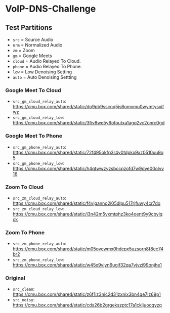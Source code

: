 # VoIP-DNS-Challenge

## Test Partitions

- `src` = Source Audio
- `nrm` = Normalized Audio
- `zm`  = Zoom
- `gm`  = Google Meets
- `cloud` = Audio Relayed To Cloud.
- `phone` = Audio Relayed To Phone.
- `low` = Low Denoising Setting
- `auto` = Auto Denoising Settting

### Google Meet To Cloud
- `src_gm_cloud_relay_auto`:  https://cmu.box.com/shared/static/do9pb9sscnq5js6omvmu0wymtysxifwz
- `src_gm_cloud_relay_low`:  https://cmu.box.com/shared/static/3fiv8we5y6ofoutxa1agq2vc2onrc0gd

### Google Meet To Phone
- `src_gm_phone_relay_auto`:  https://cmu.box.com/shared/static/72f495okfp3r4y0tdpkx9xz0510uu9o5
- `src_gm_phone_relay_low`:  https://cmu.box.com/shared/static/h4qtwwzyzsbccpzofd7w9dye00olvv16

### Zoom To Cloud
- `src_zm_cloud_relay_auto`:  https://cmu.box.com/shared/static/f4vjganno2i05dlpu517rjfuwy4cr7do
- `src_zm_cloud_relay_low`:  https://cmu.box.com/shared/static/i3n42m5vxmtphz3ko4oent9y9cbylqck

### Zoom To Phone
- `src_zm_phone_relay_auto`:  https://cmu.box.com/shared/static/m05ovewmx0hdcpx5uzsorn8f8ec74br2
- `src_zm_phone_relay_low`:  https://cmu.box.com/shared/static/w45x9viyn6ugif32qa7vjvzi99onjhe1

### Original

- `src_clean`: https://cmu.box.com/shared/static/z6f1iz3nic2d31zxnix3bn4ge7lz69p1
- `src_noisy`: https://cmu.box.com/shared/static/cds26b2grgekszptc17a1ckljuocqyzq

<!--

## Train Partitions (1/3)

### Zoom To Cloud

- `src_zm_cloud_relay_low`: https://cmu.box.com/shared/static/t2dkw2ocb5wx08nh86jb861l1uhqyfds
- `src_zm_cloud_relay_auto`: https://cmu.box.com/shared/static/gl4rh7dk535wl2l5zvf1ptom1n87iaql

### Zoom To Phone

- `src_zm_phone_relay_low`: https://cmu.box.com/shared/static/yavlvg7touvxjok7sfn58neud6a3iuj5
- `src_zm_phone_relay_auto`: https://cmu.box.com/shared/static/qbngbdrpojd1v0zw0fnpp72j7styrqae

### Google Meets To Cloud

- `src_gm_cloud_relay_low`: https://cmu.box.com/shared/static/k0l49zdfefgyn0h7mwcnnvas5f8n7kks
- `src_gm_cloud_relay_auto`: https://cmu.box.com/shared/static/oqucql868ce17kk7lbei48son1holvxh

### Google Meets To Phone

- `src_gm_phone_relay_low`: https://cmu.box.com/shared/static/jd9jg24ik1e95gt17hz16cwuhghdqnsi
- `src_gm_phone_relay_auto`: https://cmu.box.com/shared/static/ozmxm2syw8mthngs80r0tul3vm7htefk

### Original

- `src_clean`: https://cmu.box.com/shared/static/f3kyi0f2ptoe4klfayao34l82ahrq6sh
- `src_noisy`: https://cmu.box.com/shared/static/w14n5z61shpkbtwnx1ej7zl1n5ei39n8
-->
